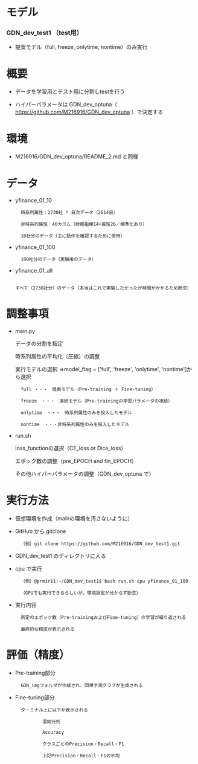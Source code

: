 # モデル
### GDN_dev_test1 （test用）
* 提案モデル（full, freeze, onlytime, nontime）のみ実行


# 概要

* データを学習用とテスト用に分割しtestを行う

* ハイパーパラメータは GDN_dev_optuna（ https://github.com/M216916/GDN_dev_optuna ）で決定する

# 環境
* M216916/GDN_dev_optuna/README_2.md と同様
 
 
# データ
* yfinance_01_10

        時系列属性：2730社 * 日次データ（2614日）

        非時系列属性：40カラム（財務指標14+属性26／標準化あり）

        10社分のデータ（主に動作を確認するために使用）

* yfinance_01_100

        100社分のデータ（実験用のデータ）

* yfinance_01_all

        すべて（2730社分）のデータ（本当はこれで実験したかったが時間がかかるため断念）


# 調整事項

* main.py

  データの分割を指定

  時系列属性の平均化（圧縮）の調整

  実行モデルの選択
  ⇒model_flag = ['full', 'freeze', 'onlytime', 'nontime']から選択
        
        full ・・・　提案モデル（Pre-training ＋ Fine-tuning）

        freeze　・・・　凍結モデル（Pre-trainingの学習パラメータの凍結）

        onlytime　・・・　時系列属性のみを投入したモデル

        nontime　・・・非時系列属性のみを投入したモデル

* run.sh

  loss_functionの選択（CE_loss or Dice_loss）

  エポック数の調整（pre_EPOCH and fin_EPOCH）

  その他ハイパーパラメータの調整（GDN_dev_optuna で）


# 実行方法

* 仮想環境を作成（mainの環境を汚さないように）

* GitHub から gitclone

        （例）git clone https://github.com/M216916/GDN_dev_test1.git

* GDN_dev_test1 のディレクトリに入る

* cpu で実行

        （例）@prmir11:~/GDN_dev_test1$ bash run.sh cpu yfinance_01_100

        （GPUでも実行できるらしいが、環境設定が分からず断念）

* 実行内容

        所定のエポック数（Pre-trainingおよびFine-tuning）の学習が繰り返される

        最終的な精度が表示される


# 評価（精度）

* Pre-training部分

        GDN_imgフォルダが作成され、回帰予測グラフが生成される

* Fine-tuning部分

        ターミナル上に以下が表示される

                混同行列
                
                Accuracy
                
                クラスごとのPrecision・Recall・F1
                
                上記Precision・Recall・F1の平均